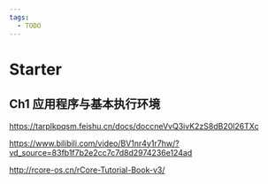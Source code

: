 ```yaml
---
tags:
  - TODO
---
```


# Starter

## Ch1 应用程序与基本执行环境

https://tarplkpqsm.feishu.cn/docs/doccneVvQ3ivK2zS8dB20l26TXc

https://www.bilibili.com/video/BV1nr4y1r7hw/?vd_source=83fb1f7b2e2cc7c7d8d2974236e124ad

http://rcore-os.cn/rCore-Tutorial-Book-v3/





